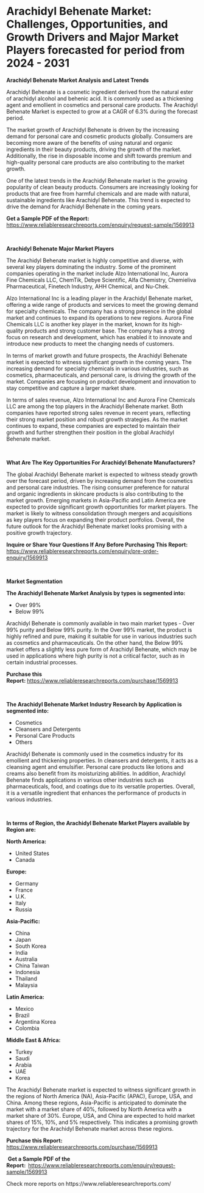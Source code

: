 <p><h1>Arachidyl Behenate Market: Challenges, Opportunities, and Growth Drivers and Major Market Players forecasted for period from 2024 - 2031</h1></p><p><strong>Arachidyl Behenate Market Analysis and Latest Trends</strong></p>
<p><p>Arachidyl Behenate is a cosmetic ingredient derived from the natural ester of arachidyl alcohol and behenic acid. It is commonly used as a thickening agent and emollient in cosmetics and personal care products. The Arachidyl Behenate Market is expected to grow at a CAGR of 6.3% during the forecast period.</p><p>The market growth of Arachidyl Behenate is driven by the increasing demand for personal care and cosmetic products globally. Consumers are becoming more aware of the benefits of using natural and organic ingredients in their beauty products, driving the growth of the market. Additionally, the rise in disposable income and shift towards premium and high-quality personal care products are also contributing to the market growth.</p><p>One of the latest trends in the Arachidyl Behenate market is the growing popularity of clean beauty products. Consumers are increasingly looking for products that are free from harmful chemicals and are made with natural, sustainable ingredients like Arachidyl Behenate. This trend is expected to drive the demand for Arachidyl Behenate in the coming years.</p></p>
<p><strong>Get a Sample PDF of the Report:&nbsp;</strong> <a href="https://www.reliableresearchreports.com/enquiry/request-sample/1569913">https://www.reliableresearchreports.com/enquiry/request-sample/1569913</a></p>
<p>&nbsp;</p>
<p><strong>Arachidyl Behenate Major Market Players</strong></p>
<p><p>The Arachidyl Behenate market is highly competitive and diverse, with several key players dominating the industry. Some of the prominent companies operating in the market include Alzo International Inc, Aurora Fine Chemicals LLC, ChemTik, Debye Scientific, Alfa Chemistry, Chemieliva Pharmaceutical, Finetech Industry, AHH Chemical, and Nu-Chek.</p><p>Alzo International Inc is a leading player in the Arachidyl Behenate market, offering a wide range of products and services to meet the growing demand for specialty chemicals. The company has a strong presence in the global market and continues to expand its operations to new regions. Aurora Fine Chemicals LLC is another key player in the market, known for its high-quality products and strong customer base. The company has a strong focus on research and development, which has enabled it to innovate and introduce new products to meet the changing needs of customers.</p><p>In terms of market growth and future prospects, the Arachidyl Behenate market is expected to witness significant growth in the coming years. The increasing demand for specialty chemicals in various industries, such as cosmetics, pharmaceuticals, and personal care, is driving the growth of the market. Companies are focusing on product development and innovation to stay competitive and capture a larger market share.</p><p>In terms of sales revenue, Alzo International Inc and Aurora Fine Chemicals LLC are among the top players in the Arachidyl Behenate market. Both companies have reported strong sales revenue in recent years, reflecting their strong market position and robust growth strategies. As the market continues to expand, these companies are expected to maintain their growth and further strengthen their position in the global Arachidyl Behenate market.</p></p>
<p>&nbsp;</p>
<p><strong>What Are The Key Opportunities For Arachidyl Behenate Manufacturers?</strong></p>
<p><p>The global Arachidyl Behenate market is expected to witness steady growth over the forecast period, driven by increasing demand from the cosmetics and personal care industries. The rising consumer preference for natural and organic ingredients in skincare products is also contributing to the market growth. Emerging markets in Asia-Pacific and Latin America are expected to provide significant growth opportunities for market players. The market is likely to witness consolidation through mergers and acquisitions as key players focus on expanding their product portfolios. Overall, the future outlook for the Arachidyl Behenate market looks promising with a positive growth trajectory.</p></p>
<p><strong>Inquire or Share Your Questions If Any Before Purchasing This Report:</strong> <a href="https://www.reliableresearchreports.com/enquiry/pre-order-enquiry/1569913">https://www.reliableresearchreports.com/enquiry/pre-order-enquiry/1569913</a></p>
<p>&nbsp;</p>
<p><strong>Market Segmentation</strong></p>
<p><strong>The Arachidyl Behenate Market Analysis by types is segmented into:</strong></p>
<p><ul><li>Over 99%</li><li>Below 99%</li></ul></p>
<p><p>Arachidyl Behenate is commonly available in two main market types - Over 99% purity and Below 99% purity. In the Over 99% market, the product is highly refined and pure, making it suitable for use in various industries such as cosmetics and pharmaceuticals. On the other hand, the Below 99% market offers a slightly less pure form of Arachidyl Behenate, which may be used in applications where high purity is not a critical factor, such as in certain industrial processes.</p></p>
<p><strong>Purchase this Report:&nbsp;</strong><a href="https://www.reliableresearchreports.com/purchase/1569913">https://www.reliableresearchreports.com/purchase/1569913</a></p>
<p>&nbsp;</p>
<p><strong>The Arachidyl Behenate Market Industry Research by Application is segmented into:</strong></p>
<p><ul><li>Cosmetics</li><li>Cleansers and Detergents</li><li>Personal Care Products</li><li>Others</li></ul></p>
<p><p>Arachidyl Behenate is commonly used in the cosmetics industry for its emollient and thickening properties. In cleansers and detergents, it acts as a cleansing agent and emulsifier. Personal care products like lotions and creams also benefit from its moisturizing abilities. In addition, Arachidyl Behenate finds applications in various other industries such as pharmaceuticals, food, and coatings due to its versatile properties. Overall, it is a versatile ingredient that enhances the performance of products in various industries.</p></p>
<p>&nbsp;</p>
<p><strong>In terms of Region, the Arachidyl Behenate Market Players available by Region are:</strong></p>
<p>
    <p> <strong> North America: </strong>
        <ul>
            <li>United States</li>
            <li>Canada</li>
        </ul>
        </p> 
    <p> <strong> Europe: </strong>
        <ul>
            <li>Germany</li>
            <li>France</li>
            <li>U.K.</li>
            <li>Italy</li>
            <li>Russia</li>
        </ul>
        </p> 
    <p> <strong> Asia-Pacific: </strong>
        <ul>
            <li>China</li>
            <li>Japan</li>
            <li>South Korea</li>
            <li>India</li>
            <li>Australia</li>
            <li>China Taiwan</li>
            <li>Indonesia</li>
            <li>Thailand</li>
            <li>Malaysia</li>
        </ul>
        </p> 
    <p> <strong> Latin America: </strong>
        <ul>
            <li>Mexico</li>
            <li>Brazil</li>
            <li>Argentina Korea</li>
            <li>Colombia</li>
        </ul>
        </p> 
    <p> <strong> Middle East & Africa: </strong>
        <ul>
            <li>Turkey</li>
            <li>Saudi</li>
            <li>Arabia</li>
            <li>UAE</li>
            <li>Korea</li>
        </ul>
    </p>
    </p>
<p><p>The Arachidyl Behenate market is expected to witness significant growth in the regions of North America (NA), Asia-Pacific (APAC), Europe, USA, and China. Among these regions, Asia-Pacific is anticipated to dominate the market with a market share of 40%, followed by North America with a market share of 30%. Europe, USA, and China are expected to hold market shares of 15%, 10%, and 5% respectively. This indicates a promising growth trajectory for the Arachidyl Behenate market across these regions.</p></p>
<p><strong>Purchase this Report: </strong><a href="https://www.reliableresearchreports.com/purchase/1569913">https://www.reliableresearchreports.com/purchase/1569913</a></p>
<p>&nbsp;<strong>Get a Sample PDF of the Report:&nbsp;&nbsp;</strong><a href="https://www.reliableresearchreports.com/enquiry/request-sample/1569913">https://www.reliableresearchreports.com/enquiry/request-sample/1569913</a></p>
<p><strong></strong></p>
<p>Check more reports on https://www.reliableresearchreports.com/</p>